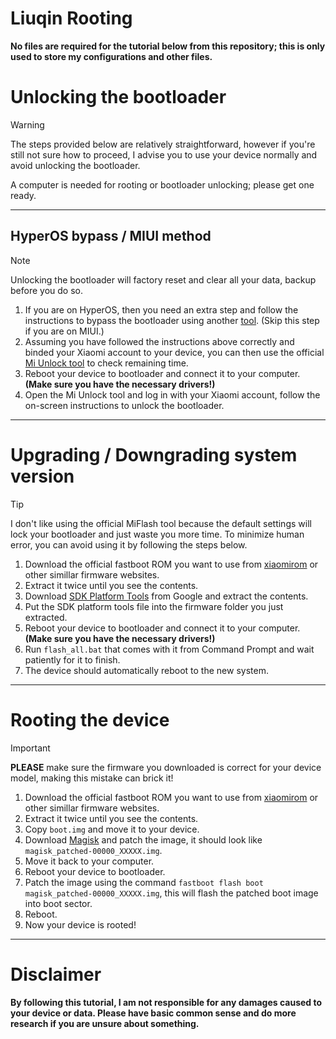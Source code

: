 # Liuqin Rooting
**No files are required for the tutorial below from this repository; this is only used to store my configurations and other files.**

# Unlocking the bootloader
> [!WARNING]
> The steps provided below are relatively straightforward, however if you're still not sure how to proceed, I advise you to use your device normally and avoid unlocking the bootloader.
>
> A computer is needed for rooting or bootloader unlocking; please get one ready.
---
## HyperOS bypass / MIUI method
> [!NOTE]
> Unlocking the bootloader will factory reset and clear all your data, backup before you do so.

1. If you are on HyperOS, then you need an extra step and follow the instructions to bypass the bootloader using another [tool](https://github.com/MlgmXyysd/Xiaomi-HyperOS-BootLoader-Bypass?tab=readme-ov-file#%EF%B8%8F-how-to-use). (Skip this step if you are on MIUI.)
2. Assuming you have followed the instructions above correctly and binded your Xiaomi account to your device, you can then use the official [Mi Unlock tool](https://en.miui.com/unlock/index.html) to check remaining time.
3. Reboot your device to bootloader and connect it to your computer. **(Make sure you have the necessary drivers!)**
4. Open the Mi Unlock tool and log in with your Xiaomi account, follow the on-screen instructions to unlock the bootloader.
---
# Upgrading / Downgrading system version
> [!TIP]
> I don't like using the official MiFlash tool because the default settings will lock your bootloader and just waste you more time. To minimize human error, you can avoid using it by following the steps below.

1. Download the official fastboot ROM you want to use from [xiaomirom](https://xiaomirom.com/en/) or other simillar firmware websites.
2. Extract it twice until you see the contents.
3. Download [SDK Platform Tools](https://developer.android.com/tools/releases/platform-tools) from Google and extract the contents.
4. Put the SDK platform tools file into the firmware folder you just extracted.
5. Reboot your device to bootloader and connect it to your computer. **(Make sure you have the necessary drivers!)**
6. Run `flash_all.bat` that comes with it from Command Prompt and wait patiently for it to finish.
7. The device should automatically reboot to the new system.
---
# Rooting the device
> [!IMPORTANT]
> **PLEASE** make sure the firmware you downloaded is correct for your device model, making this mistake can brick it!

1. Download the official fastboot ROM you want to use from [xiaomirom](https://xiaomirom.com/en/) or other simillar firmware websites.
2. Extract it twice until you see the contents.
3. Copy `boot.img` and move it to your device.
4. Download [Magisk](https://github.com/topjohnwu/Magisk/releases) and patch the image, it should look like `magisk_patched-00000_XXXXX.img`.
5. Move it back to your computer.
5. Reboot your device to bootloader.
6. Patch the image using the command `fastboot flash boot magisk_patched-00000_XXXXX.img`, this will flash the patched boot image into boot sector.
7. Reboot.
8. Now your device is rooted!
---
# Disclaimer
**By following this tutorial, I am not responsible for any damages caused to your device or data. Please have basic common sense and do more research if you are unsure about something.**
